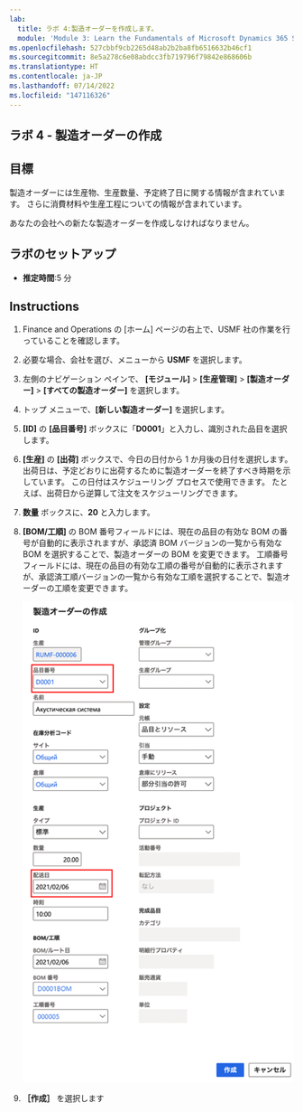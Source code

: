 ```yaml
---
lab:
  title: ラボ 4:製造オーダーを作成します。
  module: 'Module 3: Learn the Fundamentals of Microsoft Dynamics 365 Supply Chain Management'
ms.openlocfilehash: 527cbbf9cb2265d48ab2b2ba8fb6516632b46cf1
ms.sourcegitcommit: 8e5a278c6e08abdcc3fb719796f79842e868606b
ms.translationtype: HT
ms.contentlocale: ja-JP
ms.lasthandoff: 07/14/2022
ms.locfileid: "147116326"
---
```

## <a name="lab-4---create-a-production-order"></a>ラボ 4 - 製造オーダーの作成

## <a name="objectives"></a>目標

製造オーダーには生産物、生産数量、予定終了日に関する情報が含まれています。 さらに消費材料や生産工程についての情報が含まれています。

あなたの会社への新たな製造オーダーを作成しなければなりません。

## <a name="lab-setup"></a>ラボのセットアップ

   - **推定時間**:5 分

## <a name="instructions"></a>Instructions

1. Finance and Operations の [ホーム] ページの右上で、USMF 社の作業を行っていることを確認します。

1. 必要な場合、会社を選び、メニューから **USMF** を選択します。

1. 左側のナビゲーション ペインで、 **[モジュール]**  >  **[生産管理]**  >  **[製造オーダー]**  >  **[すべての製造オーダー]** を選択します。

1. トップ メニューで、**[新しい製造オーダー]** を選択します。

1. **[ID]** の **[品目番号]** ボックスに「**D0001**」と入力し、識別された品目を選択します。

1. **[生産]** の **[出荷]** ボックスで、今日の日付から 1 か月後の日付を選択します。  
    出荷日は、予定どおりに出荷するために製造オーダーを終了すべき時期を示しています。 この日付はスケジューリング プロセスで使用できます。 たとえば、出荷日から逆算して注文をスケジューリングできます。

1. **数量** ボックスに、**20** と入力します。

1. **[BOM/工順]** の BOM 番号フィールドには、現在の品目の有効な BOM の番号が自動的に表示されますが、承認済 BOM バージョンの一覧から有効な BOM を選択することで、製造オーダーの BOM を変更できます。 工順番号フィールドには、現在の品目の有効な工順の番号が自動的に表示されますが、承認済工順バージョンの一覧から有効な工順を選択することで、製造オーダーの工順を変更できます。

    ![完成した [製造オーダーの作成] ペインを表示したスクリーンショット](./media/lp1-m4-new-production-order-pane.png)

1. **［作成］** を選択します
